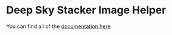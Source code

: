 # Deep Sky Stacker Image Helper #

You can find all of the [documentation here](http://www.jimscosmos.com/deep-sky-stacker-image-helper/)